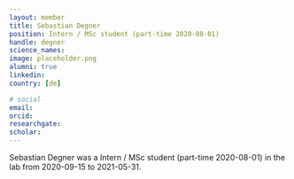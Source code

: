 ```yaml
---
layout: member
title: Sebastian Degner
position: Intern / MSc student (part-time 2020-08-01)
handle: degner
science_names:
image: placeholder.png
alumni: true
linkedin:
country: [de]

# social
email:
orcid:
researchgate:
scholar:
---
```


Sebastian Degner was a Intern / MSc student (part-time 2020-08-01) in the lab from 2020-09-15 to 2021-05-31.